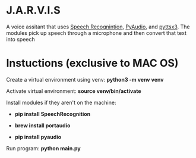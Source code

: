 # J.A.R.V.I.S

 A voice assitant that uses [Speech Recognintion](https://pypi.org/project/SpeechRecognition/), [PyAudio](http://people.csail.mit.edu/hubert/pyaudio/#downloads), and [pyttsx3](https://pypi.org/project/pyttsx3/). The modules pick up speech through a microphone and then convert that text into speech 
 
 # Instuctions (exclusive to MAC OS) #
 
  Create a virtual environment using venv: **python3 -m venv venv**
 
  Activate virtual environment: **source venv/bin/activate**

  Install modules if they aren't on the machine: 
   
- **pip install SpeechRecognition**
 
- **brew install portaudio**
 
- **pip install pyaudio**

Run program: **python main.py**

